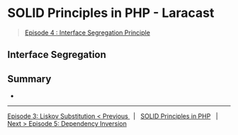 # SOLID Principles in PHP - Laracast
> [Episode 4 : Interface Segregation Principle](https://laracasts.com/series/solid-principles-in-php/episodes/4)

## Interface Segregation


## Summary

-

---

[Episode 3: Liskov Substitution < Previous ](liskov.md) &nbsp; | &nbsp; [SOLID Principles in PHP](/solid/) &nbsp; | &nbsp; [Next > Episode 5: Dependency Inversion](dependencyinv.md)
